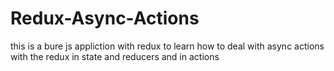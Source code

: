 # Redux-Async-Actions
this is a bure js appliction with redux to learn how to deal with async actions with the redux in state and reducers and in actions 

